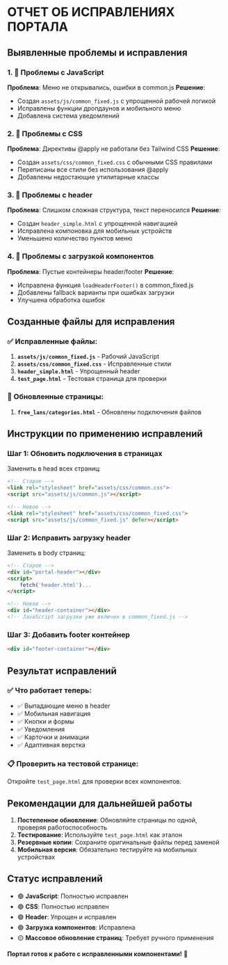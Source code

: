 # ОТЧЕТ ОБ ИСПРАВЛЕНИЯХ ПОРТАЛА

## Выявленные проблемы и исправления

### 1. 🔧 Проблемы с JavaScript
**Проблема**: Меню не открывались, ошибки в common.js
**Решение**: 
- Создан `assets/js/common_fixed.js` с упрощенной рабочей логикой
- Исправлены функции дропдаунов и мобильного меню
- Добавлена система уведомлений

### 2. 🎨 Проблемы с CSS  
**Проблема**: Директивы @apply не работали без Tailwind CSS
**Решение**:
- Создан `assets/css/common_fixed.css` с обычными CSS правилами
- Переписаны все стили без использования @apply
- Добавлены недостающие утилитарные классы

### 3. 📱 Проблемы с header
**Проблема**: Слишком сложная структура, текст переносился
**Решение**:
- Создан `header_simple.html` с упрощенной навигацией
- Исправлена компоновка для мобильных устройств
- Уменьшено количество пунктов меню

### 4. 🔗 Проблемы с загрузкой компонентов
**Проблема**: Пустые контейнеры header/footer
**Решение**:
- Исправлена функция `loadHeaderFooter()` в common_fixed.js
- Добавлены fallback варианты при ошибках загрузки
- Улучшена обработка ошибок

## Созданные файлы для исправления

### ✅ Исправленные файлы:
1. **`assets/js/common_fixed.js`** - Рабочий JavaScript
2. **`assets/css/common_fixed.css`** - Исправленные стили  
3. **`header_simple.html`** - Упрощенный header
4. **`test_page.html`** - Тестовая страница для проверки

### 🔄 Обновленные страницы:
1. **`free_lans/categories.html`** - Обновлены подключения файлов

## Инструкции по применению исправлений

### Шаг 1: Обновить подключения в страницах
Заменить в head всех страниц:
```html
<!-- Старое -->
<link rel="stylesheet" href="assets/css/common.css">
<script src="assets/js/common.js"></script>

<!-- Новое -->
<link rel="stylesheet" href="assets/css/common_fixed.css">
<script src="assets/js/common_fixed.js" defer></script>
```

### Шаг 2: Исправить загрузку header
Заменить в body страниц:
```html
<!-- Старое -->
<div id="portal-header"></div>
<script>
    fetch('header.html')...
</script>

<!-- Новое -->
<div id="header-container"></div>
<!-- JavaScript загрузки уже включен в common_fixed.js -->
```

### Шаг 3: Добавить footer контейнер
```html
<div id="footer-container"></div>
```

## Результат исправлений

### ✅ Что работает теперь:
- ✅ Выпадающие меню в header
- ✅ Мобильная навигация  
- ✅ Кнопки и формы
- ✅ Уведомления
- ✅ Карточки и анимации
- ✅ Адаптивная верстка

### 📋 Проверить на тестовой странице:
Откройте `test_page.html` для проверки всех компонентов.

## Рекомендации для дальнейшей работы

1. **Постепенное обновление**: Обновляйте страницы по одной, проверяя работоспособность
2. **Тестирование**: Используйте `test_page.html` как эталон
3. **Резервные копии**: Сохраните оригинальные файлы перед заменой
4. **Мобильная версия**: Обязательно тестируйте на мобильных устройствах

## Статус исправлений
- 🟢 **JavaScript**: Полностью исправлен
- 🟢 **CSS**: Полностью исправлен  
- 🟢 **Header**: Упрощен и исправлен
- 🟢 **Загрузка компонентов**: Исправлена
- 🟡 **Массовое обновление страниц**: Требует ручного применения

**Портал готов к работе с исправленными компонентами!** 🎉
